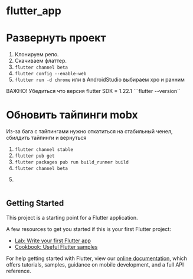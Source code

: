 # flutter_app

# Развернуть проект

1. Клонируем репо.
2. Скачиваем флаттер.
3. ```flutter channel beta```
4. ```flutter config --enable-web```
5. ```flutter run -d chrome``` или в AndroidStudio выбираем хро и ранним

ВАЖНО! Убедиться что версия flutter SDK = 1.22.1 
```flutter --version``

# Обновить тайпинги mobx
Из-за бага c тайпингами нужно откатиться на стабильный ченел, сбилдить тайпинги и вернуться

1. ```flutter channel stable```
2. ```flutter pub get```
3. ```flutter packages pub run build_runner build```
4. ```flutter channel beta```
5. ```flutter config --enable-web



## Getting Started

This project is a starting point for a Flutter application.

A few resources to get you started if this is your first Flutter project:

- [Lab: Write your first Flutter app](https://flutter.dev/docs/get-started/codelab)
- [Cookbook: Useful Flutter samples](https://flutter.dev/docs/cookbook)

For help getting started with Flutter, view our
[online documentation](https://flutter.dev/docs), which offers tutorials,
samples, guidance on mobile development, and a full API reference.
